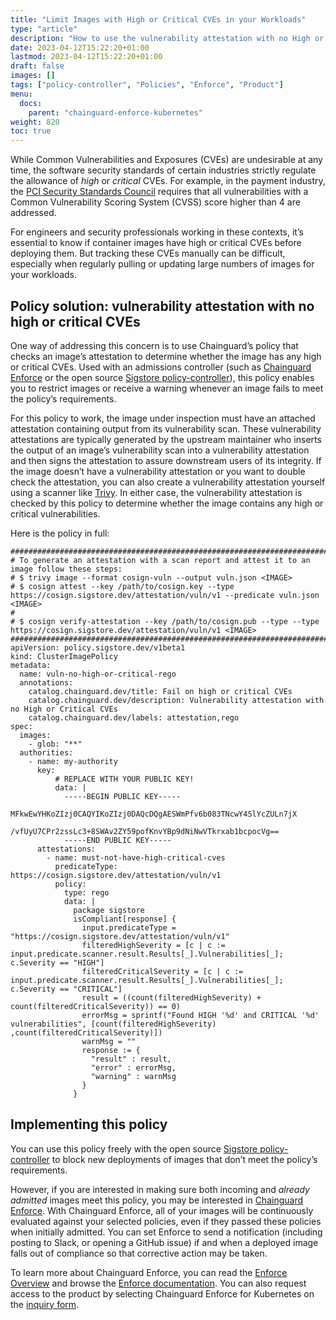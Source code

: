 ```yaml
---
title: "Limit Images with High or Critical CVEs in your Workloads"
type: "article"
description: "How to use the vulnerability attestation with no High or Critical CVEs Policy"
date: 2023-04-12T15:22:20+01:00
lastmod: 2023-04-12T15:22:20+01:00
draft: false
images: []
tags: ["policy-controller", "Policies", "Enforce", "Product"]
menu:
  docs:
    parent: "chainguard-enforce-kubernetes"
weight: 820
toc: true
---
```


While Common Vulnerabilities and Exposures (CVEs) are undesirable at any time, the software security standards of certain industries strictly regulate the allowance of _high_ or _critical_ CVEs.  For example, in the payment industry, the [PCI Security Standards Council](https://www.pcisecuritystandards.org/) requires that all vulnerabilities with a Common Vulnerability Scoring System (CVSS) score higher than 4 are addressed.

For engineers and security professionals working in these contexts, it’s essential to know if container images have high or critical CVEs before deploying them. But tracking these CVEs manually can be difficult, especially when regularly pulling or updating large numbers of images for your workloads.

## Policy solution: vulnerability attestation with no high or critical CVEs

One way of addressing this concern is to use Chainguard’s policy that checks an image’s attestation to determine whether the image has any high or critical CVEs. Used with an admissions controller (such as [Chainguard Enforce](https://www.chainguard.dev/chainguard-enforce) or the open source [Sigstore policy-controller](/open-source/sigstore/policy-controller/how-to-install-policy-controller)), this policy enables you to restrict images or receive a warning whenever an image fails to meet the policy’s requirements.

For this policy to work, the image under inspection must have an attached attestation containing output from its vulnerability scan. These vulnerability attestations are typically generated by the upstream maintainer who inserts the output of an image’s vulnerability scan into a vulnerability attestation and then signs the attestation to assure downstream users of its integrity. If the image doesn’t have a vulnerability attestation or you want to double check the attestation, you can also create a vulnerability attestation yourself using a scanner like [Trivy](https://trivy.dev/). In either case, the vulnerability attestation is checked by this policy to determine whether the image contains any high or critical vulnerabilities.

Here is the policy in full:

```
#############################################################################################
# To generate an attestation with a scan report and attest it to an image follow these steps:
# $ trivy image --format cosign-vuln --output vuln.json <IMAGE>
# $ cosign attest --key /path/to/cosign.key --type https://cosign.sigstore.dev/attestation/vuln/v1 --predicate vuln.json <IMAGE>
#
# $ cosign verify-attestation --key /path/to/cosign.pub --type --type https://cosign.sigstore.dev/attestation/vuln/v1 <IMAGE>
#############################################################################################
apiVersion: policy.sigstore.dev/v1beta1
kind: ClusterImagePolicy
metadata:
  name: vuln-no-high-or-critical-rego
  annotations:
    catalog.chainguard.dev/title: Fail on high or critical CVEs
    catalog.chainguard.dev/description: Vulnerability attestation with no High or Critical CVEs
    catalog.chainguard.dev/labels: attestation,rego
spec:
  images:
    - glob: "**"
  authorities:
    - name: my-authority
      key:
          # REPLACE WITH YOUR PUBLIC KEY!
          data: |
            -----BEGIN PUBLIC KEY-----
            MFkwEwYHKoZIzj0CAQYIKoZIzj0DAQcDQgAESWmPfv6b083TNcwY4SlYcZULn7jX
            /vfUyU7CPr2zssLc3+8SWAv2ZY59pofKnvYBp9dNiNwVTkrxab1bcpocVg==
            -----END PUBLIC KEY-----
      attestations:
        - name: must-not-have-high-critical-cves
          predicateType: https://cosign.sigstore.dev/attestation/vuln/v1
          policy:
            type: rego
            data: |
              package sigstore
              isCompliant[response] {
                input.predicateType = "https://cosign.sigstore.dev/attestation/vuln/v1"
                filteredHighSeverity = [c | c := input.predicate.scanner.result.Results[_].Vulnerabilities[_]; c.Severity == "HIGH"]
                filteredCriticalSeverity = [c | c := input.predicate.scanner.result.Results[_].Vulnerabilities[_]; c.Severity == "CRITICAL"]
                result = ((count(filteredHighSeverity) + count(filteredCriticalSeverity)) == 0)
                errorMsg = sprintf("Found HIGH '%d' and CRITICAL '%d' vulnerabilities", [count(filteredHighSeverity) ,count(filteredCriticalSeverity)])
                warnMsg = ""
                response := {
                  "result" : result,
                  "error" : errorMsg,
                  "warning" : warnMsg
                }
              }
```

## Implementing this policy

You can use this policy freely with the open source [Sigstore policy-controller](https://edu.chainguard.dev/open-source/sigstore/policy-controller/how-to-install-policy-controller) to block new deployments of images that don’t meet the policy’s requirements.

However, if you are interested in making sure both incoming and _already admitted_ images meet this policy, you may be interested in [Chainguard Enforce](https://www.chainguard.dev/chainguard-enforce). With Chainguard Enforce, all of your images will be continuously evaluated against your selected policies, even if they passed these policies when initially admitted. You can set Enforce to send a notification (including posting to Slack, or opening a GitHub issue) if and when a deployed image falls out of compliance so that corrective action may be taken.

To learn more about Chainguard Enforce, you can read the [Enforce Overview](/chainguard/chainguard-enforce/chainguard-enforce-kubernetes/enforce-overview/) and browse the [Enforce documentation](/chainguard/chainguard-enforce/chainguard-enforce-kubernetes/). You can also request access to the product by selecting Chainguard Enforce for Kubernetes on the [inquiry form](https://www.chainguard.dev/contact?utm_source=docs).
